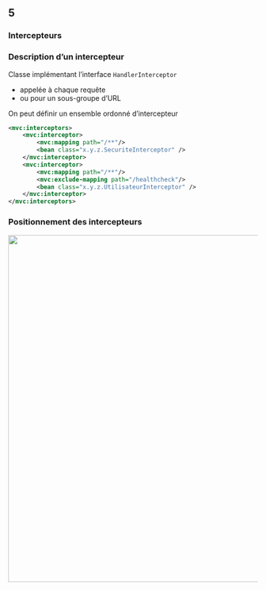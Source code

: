 <!-- .slide: data-background-image="images/spring.png" data-background-size="1200px" class="chapter" -->
## 5
### Intercepteurs





<!-- .slide: class="slide" -->
### Description d’un intercepteur
Classe implémentant l’interface `HandlerInterceptor`
 - appelée à chaque requête
 - ou pour un sous-groupe d’URL

On peut définir un ensemble ordonné d’intercepteur

```xml
<mvc:interceptors>
    <mvc:interceptor>
        <mvc:mapping path="/**"/>
        <bean class="x.y.z.SecuriteInterceptor" />
    </mvc:interceptor>
    <mvc:interceptor>
        <mvc:mapping path="/**"/>
        <mvc:exclude-mapping path="/healthcheck"/>
        <bean class="x.y.z.UtilisateurInterceptor" />
    </mvc:interceptor>
</mvc:interceptors>
```





<!-- .slide: class="slide" -->
<h3>Positionnement des intercepteurs</h3>
<div class="center">
    <img src="images/intercepteurs.png" style="width: 700px" />
</div>